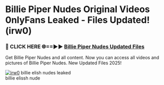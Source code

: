 # Billie Piper Nudes Original Videos 0nlyFans Leaked - Files Updated! (irw0)

<h3>🔴 CLICK HERE 🌐==►► <a href="https://tinyurl.com/5h6xmrr3" rel="nofollow">Billie Piper Nudes Updated Files</a></h3>

Get Billie Piper Nudes and all content. Now you can access all videos and pictures of Billie Piper Nudes. New Updated Files 2025!

[![irw0](https://i.imgur.com/KVD873Z.gif)](https://tinyurl.com/5h6xmrr3)
billie elish nudes leaked<br>
billie elissh nude